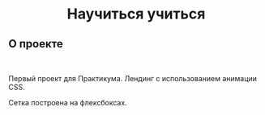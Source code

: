 <h1 align="center">Научиться учиться</h1>

 ## О проекте
<br>

Первый проект для Практикума. Лендинг с использованием анимации CSS. <br>

Сетка построена на флексбоксах.
